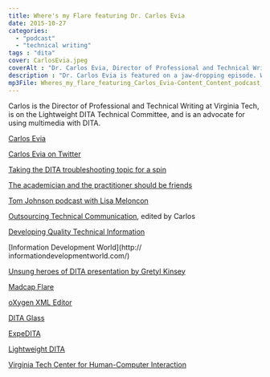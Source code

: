 ```yaml
---
title: Where's my Flare featuring Dr. Carlos Evia
date: 2015-10-27
categories:
  - "podcast"
  - "technical writing"
tags : "dita"
cover: CarlosEvia.jpeg
coverAlt : "Dr. Carlos Evia, Director of Professional and Technical Writing at Virginia Tech"
description : "Dr. Carlos Evia is featured on a jaw-dropping episode. We discuss cutting-edge developments in the DITA world, the similarities and differences between academicians and practitioners of technical communication, and more."
mp3File: Wheres_my_flare_featuring_Carlos_Evia-Content_Content_podcast_episode_6.mp3
---
```


Carlos is the Director of Professional and Technical Writing at Virginia Tech, is on the Lightweight DITA Technical Committee, and is an advocate for using multimedia with DITA.


[Carlos Evia](http://carlosevia.com)

[Carlos Evia on Twitter](http://twitter.com/carlosevia)

[Taking the DITA troubleshooting topic for a spin](http://www.scriptorium.com/2015/02/taking-dita-troubleshooting-topic-spin/)

[The academician and the practitioner should be friends](http://techcommgeekmom.com/2015/07/20/oh-the-academian-and-the-practitioner-should-be-friends-engaging-techcomm-professionals/)

[Tom Johnson podcast with Lisa Meloncon](http://idratherbewriting.com/2015/08/10/lisa-meloncon-academic-practitioner-divide-podcast/)

[Outsourcing Technical Communication](http://www.amazon.com/Outsourcing-Technical-Communication-Practices-Communications/dp/0895033348), edited by Carlos

[Developing Quality Technical Information](http://www.amazon.com/Developing-Quality-Technical-Information-Handbook/dp/0131477498)

[Information Development World](http:// informationdevelopmentworld.com/)

[Unsung heroes of DITA presentation by Gretyl Kinsey](http://t.co/FLkoPMsnZz)

[Madcap Flare](http://www.madcapsoftware.com/products/flare/)

[oXygen XML Editor](http://oxygenxml.com)

[DITA Glass](http://www.oxygenxml.com/events/2015/webinar_perceive_everything_as_dita.html)

[ExpeDITA](https://github.com/donrday/expeDITA)

[Lightweight DITA](http://dita.xml.org/blog/lightweight-dita)

[Virginia Tech Center for Human-Computer Interaction](http://www.hci.vt.edu/)
